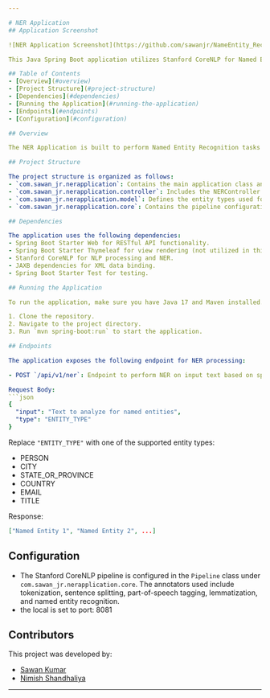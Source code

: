 ```yaml
---

# NER Application
## Application Screenshot

![NER Application Screenshot](https://github.com/sawanjr/NameEntity_Recognizer-Application/raw/master/src/main/resources/templates/Screenshot%202024-04-24%20141739.png)

This Java Spring Boot application utilizes Stanford CoreNLP for Named Entity Recognition (NER).

## Table of Contents
- [Overview](#overview)
- [Project Structure](#project-structure)
- [Dependencies](#dependencies)
- [Running the Application](#running-the-application)
- [Endpoints](#endpoints)
- [Configuration](#configuration)

## Overview

The NER Application is built to perform Named Entity Recognition tasks using Stanford CoreNLP. It provides RESTful endpoints for NER processing based on different entity types.

## Project Structure

The project structure is organized as follows:
- `com.sawan_jr.nerapplication`: Contains the main application class and configuration.
- `com.sawan_jr.nerapplication.controller`: Includes the NERController responsible for handling NER requests.
- `com.sawan_jr.nerapplication.model`: Defines the entity types used for NER.
- `com.sawan_jr.nerapplication.core`: Contains the pipeline configuration for Stanford CoreNLP.

## Dependencies

The application uses the following dependencies:
- Spring Boot Starter Web for RESTful API functionality.
- Spring Boot Starter Thymeleaf for view rendering (not utilized in this API).
- Stanford CoreNLP for NLP processing and NER.
- JAXB dependencies for XML data binding.
- Spring Boot Starter Test for testing.

## Running the Application

To run the application, make sure you have Java 17 and Maven installed.

1. Clone the repository.
2. Navigate to the project directory.
3. Run `mvn spring-boot:run` to start the application.

## Endpoints

The application exposes the following endpoint for NER processing:

- POST `/api/v1/ner`: Endpoint to perform NER on input text based on specified entity type.

Request Body:
```json
{
  "input": "Text to analyze for named entities",
  "type": "ENTITY_TYPE"
}
```
Replace `"ENTITY_TYPE"` with one of the supported entity types:
- PERSON
- CITY
- STATE_OR_PROVINCE
- COUNTRY
- EMAIL
- TITLE

Response:
```json
["Named Entity 1", "Named Entity 2", ...]
```

## Configuration

* The Stanford CoreNLP pipeline is configured in the `Pipeline` class under `com.sawan_jr.nerapplication.core`. The annotators used include tokenization, sentence splitting, part-of-speech tagging, lemmatization, and named entity recognition.
* the local is set to port: 8081

## Contributors

This project was developed by:
- [Sawan Kumar](https://github.com/sawanjr)
- [Nimish Shandhaliya](https://github.com/AnonymousTechnopath)


---
```


